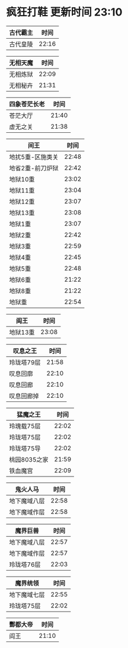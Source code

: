 # 疯狂打鞋 更新时间 23:10

| 古代霸主   | 时间    |
|--------|-------|
| 古代皇陵 | 22:16 |

| 无相天魔   | 时间    |
|--------|-------|
| 无相炼狱 | 22:09 |
| 无相秘卉 | 21:31 |

| 四象苍茫长老   | 时间    |
|--------|-------|
| 苍茫大厅 | 21:40 |
| 虚无之关 | 21:38 |

| 间王   | 时间    |
|--------|-------|
| 地扰5重-区施类关 | 22:48 |
| 地省2重-前刀炉狱 | 22:42 |
| 地狱10重 | 23:02 |
| 地狱11重 | 23:04 |
| 地狱12重 | 23:07 |
| 地狱13重 | 23:08 |
| 地狱1重 | 23:07 |
| 地狱2重 | 22:42 |
| 地狱3重 | 22:59 |
| 地狱4重 | 22:45 |
| 地狱5重 | 22:48 |
| 地狱6重 | 21:22 |
| 地狱8重 | 21:22 |
| 地狱重 | 22:54 |

| 阎王   | 时间    |
|--------|-------|
| 地狱13重 | 23:08 |

| 叹息之王   | 时间    |
|--------|-------|
| 玲珑塔79层 | 21:58 |
| 叹息回廓 | 22:10 |
| 叹息回廊 | 22:10 |
| 叹息回廊掉 | 22:10 |

| 猛魔之王   | 时间    |
|--------|-------|
| 玲瑰载75层 | 22:02 |
| 玲珑塔75层 | 22:02 |
| 玲珑塔75导 | 22:02 |
| 桃园8035之家 | 21:59 |
| 铁血魔宫 | 22:09 |

| 鬼火人马   | 时间    |
|--------|-------|
| 地下魔域八层 | 22:58 |
| 地下魔域作层 | 22:58 |

| 魔界巨兽   | 时间    |
|--------|-------|
| 地下魔域八层 | 22:57 |
| 地下魔域作层 | 22:57 |
| 玲珑塔76层 | 22:03 |

| 魔界统领   | 时间    |
|--------|-------|
| 地下魔域七层 | 22:55 |
| 玲珑塔75层 | 22:02 |

| 酆都大帝   | 时间    |
|--------|-------|
| 阎王 | 21:10 |